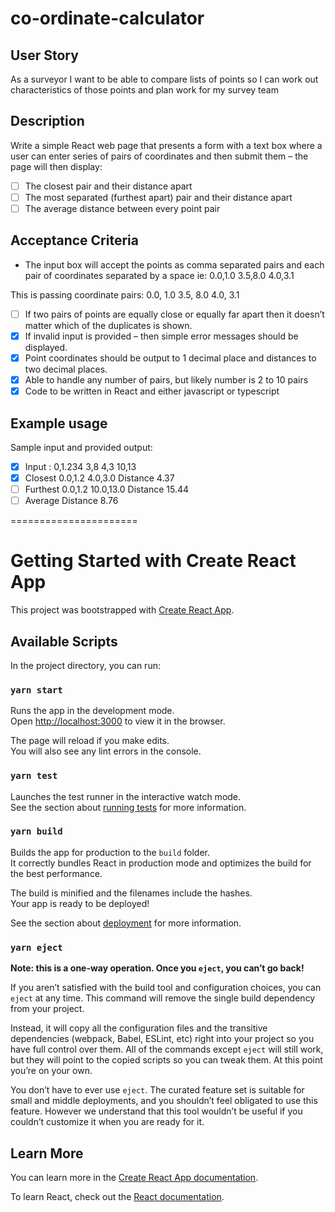 # co-ordinate-calculator

## User Story

As a surveyor I want to be able to compare lists of points so I can work out characteristics of those
points and plan work for my survey team

## Description

Write a simple React web page that presents a form with a text box where a user can enter series
of pairs of coordinates and then submit them – the page will then display:

- [ ] The closest pair and their distance apart
- [ ] The most separated (furthest apart) pair and their distance apart
- [ ] The average distance between every point pair

## Acceptance Criteria

- The input box will accept the points as comma separated pairs and each pair of coordinates
  separated by a space ie: 0.0,1.0 3.5,8.0 4.0,3.1

This is passing coordinate pairs:
0.0, 1.0
3.5, 8.0
4.0, 3.1

- [ ] If two pairs of points are equally close or equally far apart then it doesn’t matter which of the
      duplicates is shown.
- [x] If invalid input is provided – then simple error messages should be displayed.
- [x] Point coordinates should be output to 1 decimal place and distances to two decimal places.
- [x] Able to handle any number of pairs, but likely number is 2 to 10 pairs
- [x] Code to be written in React and either javascript or typescript

## Example usage

Sample input and provided output:

- [x] Input : 0,1.234 3,8 4,3 10,13
- [x] Closest 0.0,1.2 4.0,3.0 Distance 4.37
- [ ] Furthest 0.0,1.2 10.0,13.0 Distance 15.44
- [ ] Average Distance 8.76

======================

# Getting Started with Create React App

This project was bootstrapped with [Create React App](https://github.com/facebook/create-react-app).

## Available Scripts

In the project directory, you can run:

### `yarn start`

Runs the app in the development mode.\
Open [http://localhost:3000](http://localhost:3000) to view it in the browser.

The page will reload if you make edits.\
You will also see any lint errors in the console.

### `yarn test`

Launches the test runner in the interactive watch mode.\
See the section about [running tests](https://facebook.github.io/create-react-app/docs/running-tests) for more information.

### `yarn build`

Builds the app for production to the `build` folder.\
It correctly bundles React in production mode and optimizes the build for the best performance.

The build is minified and the filenames include the hashes.\
Your app is ready to be deployed!

See the section about [deployment](https://facebook.github.io/create-react-app/docs/deployment) for more information.

### `yarn eject`

**Note: this is a one-way operation. Once you `eject`, you can’t go back!**

If you aren’t satisfied with the build tool and configuration choices, you can `eject` at any time. This command will remove the single build dependency from your project.

Instead, it will copy all the configuration files and the transitive dependencies (webpack, Babel, ESLint, etc) right into your project so you have full control over them. All of the commands except `eject` will still work, but they will point to the copied scripts so you can tweak them. At this point you’re on your own.

You don’t have to ever use `eject`. The curated feature set is suitable for small and middle deployments, and you shouldn’t feel obligated to use this feature. However we understand that this tool wouldn’t be useful if you couldn’t customize it when you are ready for it.

## Learn More

You can learn more in the [Create React App documentation](https://facebook.github.io/create-react-app/docs/getting-started).

To learn React, check out the [React documentation](https://reactjs.org/).
